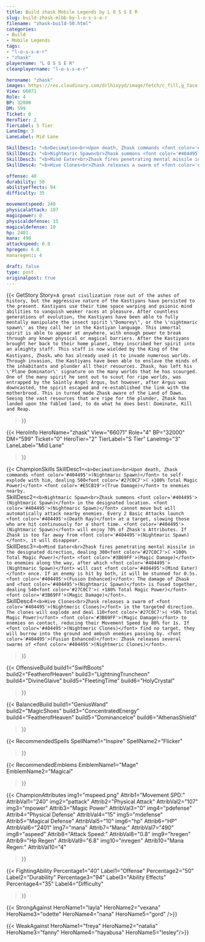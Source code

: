 ```yaml
---
title: Build zhask Mobile Legends by L O S S E R
slug: build-zhask-mlbb-by-l-o-s-s-e-r
filename: "zhask-build-50.html"
categories: 
- Build 
- Mobile Legends
tags: 
- "l-o-s-s-e-r"
- "zhask"
playername: "L O S S E R"
cleanplayername: "l-o-s-s-e-r"

heroname: "zhask"
images: https://res.cloudinary.com/drlhixyyd/image/fetch/c_fill,g_face,f_auto/https://cdn2-build.mobagenie.my.id/p/images/banner/full/zhask.jpg
View: 66071 
Role: 4 
BP: 32000
DM: 599 
Ticket: 0 
HeroTier: 2 
TierLabel: S Tier 
LaneImg: 3
LaneLabel: Mid Lane 

SkillDesc1: "<b>Decimation<br>Upon death, Zhask commands <font color='#404495'>(Nightmaric Spawn)</font> to self-explode with him, dealing 500<font color='#27C0C7'>( +100% Total Magic Power)</font> <font color='#E5CB19'>(True Damage)</font> to enemies nearby."   
SkillDesc2: "<b>Nightmaric Spawn<br>Zhask summons <font color='#404495'>(Nightmaric Spawn)</font> in the designated location. <font color='#404495'>(Nightmaric Spawn)</font> cannot move but will automatically attack nearby enemies. Every 2 Basic Attacks launch <font color='#404495'>(Death Ray)</font> at a target, slowing those who are hit continuously for a short time. <font color='#404495'>(Nightmaric Spawn)</font> will enjoy 70% of Zhask's Attributes. If Zhask is too far away from <font color='#404495'>(Nightmaric Spawn)</font>, it will disappear."   
SkillDesc3: "<b>Mind Eater<br>Zhask fires penetrating mental missile in the designated direction, dealing 300<font color='#27C0C7'>( +100% Total Magic Power)</font> <font color='#3B69FF'>(Magic Damage)</font> to enemies along the way, after which <font color='#404495'>(Nightmaric Spawn)</font> will cast <font color='#404495'>(Mind Eater)</font> once. If an enemy is hit by both, it will be stunned for 0.5s. <font color='#404495'>(Fusion Enhanced)</font>: The damage of Zhask and <font color='#404495'>(Nightmaric Spawn)</font> is fused together, dealing 540<font color='#27C0C7'>( +180% Total Magic Power)</font> <font color='#3B69FF'>(Magic Damage)</font>."   
SkillDesc4: "<b>Hive Clones<br>Zhask releases a swarm of <font color='#404495'>(Nightmeric Clones)</font> in the targeted direction. The clones will explode and deal 110<font color='#27C0C7'>( +50% Total Magic Power)</font> <font color='#3B69FF'>(Magic Damage)</font> to enemies on contact, reducing their Movement Speed by 80% for 1s. If <font color='#404495'>(Nightmeric Clones)</font> find no target, they will burrow into the ground and ambush enemies passing by. <font color='#404495'>(Fusion Enhanced)</font>: Zhask releases several swarms of <font color='#404495'>(Nightmeric Clones)</font>."  

offense: 40 
durability: 50 
abilityeffects: 94 
difficulty: 35 

movementspeed: 240
physicalattack: 107
magicpower: 0
physicaldefense: 15
magicaldefense: 10
hp: 2401
mana: 490
attackspeed: 0.8
hpregen: 6.8
manaregen:: 4

draft: false
type: post
originalpost: true
---
```



{{< GetStory 
Story=` A great civilization rose out of the ashes of history, but the aggressive nature of the Kastiyans have persisted to the present. Kastiyans use their time space warping and psionic mind abilities to vanquish weaker races at pleasure. After countless generations of evolution, the Kastiyans have been able to fully mentally manipulate the insect spirit \"Domorey\", or the \'nightmaric spawn\' as they call her in the Kastiyan language. This immortal spirit is able to appear at anywhere, with enough power to break through any known physical or magical barriers. After the Kastiyans brought her back to their home planet, they inscribed her spirit into an almighty staff. This staff is now wielded by the King of the Kastiyans, Zhask，who has already used it to invade numerous worlds. Through invasion, the Kastiyans have been able to enslave the minds of the inhabitants and plunder all their resources. Zhask, has left his \'Plane Dominator\' signature on the many worlds that he has scourged. One of the many spirit he sent out to scout for ripe worlds, was entrapped by the Saintly Angel Argus, but however, after Argus was downcasted, the spirit escaped and re-established the link with the motherbrood. This in turned made Zhask aware of the Land of Dawn. Seeing the vast resources that are ripe for the plunder, Zhask has landed upon the fabled land, to do what he does best: Dominate, Kill and Reap. ` 
>}}

{{< HeroInfo 
HeroName="zhask" 
View="66071" 
Role="4" 
BP="32000" 
DM="599" 
Ticket="0" 
HeroTier="2" 
TierLabel="S Tier" 
LaneImg="3" 
LaneLabel="Mid Lane" 
>}}
 
{{< ChampionSkills 
SkillDesc1=`<b>Decimation<br>Upon death, Zhask commands <font color='#404495'>(Nightmaric Spawn)</font> to self-explode with him, dealing 500<font color='#27C0C7'>( +100% Total Magic Power)</font> <font color='#E5CB19'>(True Damage)</font> to enemies nearby.`   
SkillDesc2=`<b>Nightmaric Spawn<br>Zhask summons <font color='#404495'>(Nightmaric Spawn)</font> in the designated location. <font color='#404495'>(Nightmaric Spawn)</font> cannot move but will automatically attack nearby enemies. Every 2 Basic Attacks launch <font color='#404495'>(Death Ray)</font> at a target, slowing those who are hit continuously for a short time. <font color='#404495'>(Nightmaric Spawn)</font> will enjoy 70% of Zhask's Attributes. If Zhask is too far away from <font color='#404495'>(Nightmaric Spawn)</font>, it will disappear.`   
SkillDesc3=`<b>Mind Eater<br>Zhask fires penetrating mental missile in the designated direction, dealing 300<font color='#27C0C7'>( +100% Total Magic Power)</font> <font color='#3B69FF'>(Magic Damage)</font> to enemies along the way, after which <font color='#404495'>(Nightmaric Spawn)</font> will cast <font color='#404495'>(Mind Eater)</font> once. If an enemy is hit by both, it will be stunned for 0.5s. <font color='#404495'>(Fusion Enhanced)</font>: The damage of Zhask and <font color='#404495'>(Nightmaric Spawn)</font> is fused together, dealing 540<font color='#27C0C7'>( +180% Total Magic Power)</font> <font color='#3B69FF'>(Magic Damage)</font>.`   
SkillDesc4=`<b>Hive Clones<br>Zhask releases a swarm of <font color='#404495'>(Nightmeric Clones)</font> in the targeted direction. The clones will explode and deal 110<font color='#27C0C7'>( +50% Total Magic Power)</font> <font color='#3B69FF'>(Magic Damage)</font> to enemies on contact, reducing their Movement Speed by 80% for 1s. If <font color='#404495'>(Nightmeric Clones)</font> find no target, they will burrow into the ground and ambush enemies passing by. <font color='#404495'>(Fusion Enhanced)</font>: Zhask releases several swarms of <font color='#404495'>(Nightmeric Clones)</font>.`   
>}}

{{< OffensiveBuild 
build1="SwiftBoots"  
build2="FeatherofHeaven" 
build3="LightningTruncheon" 
build4="DivineGlaive" 
build5="FleetingTime" 
build6="HolyCrystal" 
>}} 

{{< BalancedBuild 
build1="GeniusWand"  
build2="MagicShoes" 
build3="ConcentratedEnergy" 
build4="FeatherofHeaven" 
build5="DominanceIce" 
build6="AthenasShield" 
>}}


{{< RecommendedSpells 
SpellName1="Inspire" 
SpellName2="Flicker" 
>}}  

{{< RecommendedEmblems 
EmblemName1="Mage" 
EmblemName2="Magical" 
>}}   


{{< ChampionAttributes
img1="mspeed.png" Attrib1="Movement SPD:" AttribVal1="240"
img2="pattack" Attrib2="Physical Attack" AttribVal2="107"
img3="mpower" Attrib3="Magic Power" AttribVal3="0"
img4="pdefense" Attrib4="Physical Defense" AttribVal4="15"
img5="mdefense" Attrib5="Magical Defense" AttribVal5="10"
img6="hp" Attrib6="HP" AttribVal6="2401"
img7="mana" Attrib7="Mana:" AttribVal7="490"
img8="aspeed" Attrib8="Attack Speed:" AttribVal8="0.8"
img9="hregen" Attrib9="Hp Regen" AttribVal9="6.8"
img10="mregen" Attrib10="Mana Regen:" AttribVal10="4"
>}}


{{< FightingAbility
Percentage1="40" Label1="Offense"
Percentage2="50" Label2="Durability"
Percentage3="94" Label3="Ability Effects"
Percentage4="35" Label4="Difficulty"
 >}}

{{< StrongAgainst 
HeroName1="layla"
HeroName2="vexana"
HeroName3="odette"
HeroName4="nana"
HeroName5="gord"
/>}}

{{< WeakAgainst
HeroName1="freya"
HeroName2="natalia"
HeroName3="fanny"
HeroName4="hayabusa"
HeroName5="lesley"/>}}
